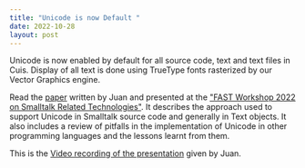 ```yaml
---
title: "Unicode is now Default "
date: 2022-10-28
layout: post
---
```


Unicode is now enabled by default for all source code, text and text files in Cuis. Display of all text is done using TrueType fonts rasterized by our Vector Graphics engine.

Read the [paper](https://raw.githubusercontent.com/Cuis-Smalltalk/Cuis-Smalltalk-Dev/master/Documentation/Papers/2022-11-UnicodeSupportInCuisSmalltalk.pdf) written by Juan and presented at the ["FAST Workshop 2022 on Smalltalk Related Technologies"](https://openreview.net/group?id=FAST.org.ar/2022/Workshop&referrer=[Homepage]). It describes the approach used to support Unicode in Smalltalk source code and generally in Text objects. It also includes a review of pitfalls in the implementation of Unicode in other programming languages and the lessons learnt from them.

This is the [Video recording of the presentation](https://youtu.be/P6e2_NvLpxE?t=0) given by Juan.
